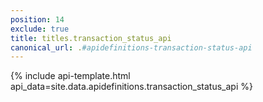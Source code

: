 ```yaml
---
position: 14
exclude: true
title: titles.transaction_status_api
canonical_url: .#apidefinitions-transaction-status-api
---
```

{% include api-template.html api_data=site.data.apidefinitions.transaction_status_api %}
